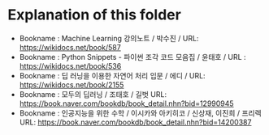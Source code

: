 ﻿# Explanation of this folder

- Bookname : Machine Learning 강의노트 / 박수진 / URL: https://wikidocs.net/book/587
- Bookname : Python Snippets - 파이썬 조각 코드 모음집 / 윤태호 / URL : https://wikidocs.net/book/536
- Bookname : 딥 러닝을 이용한 자연어 처리 입문 / 에디 / URL: https://wikidocs.net/book/2155
- Bookname : 모두의 딥러닝 / 조태호 / 길벗 URL: https://book.naver.com/bookdb/book_detail.nhn?bid=12990945
- Bookname : 인공지능을 위한 수학 / 이시카와 아키히코 / 신상재, 이진희 / 프리렉 URL: https://book.naver.com/bookdb/book_detail.nhn?bid=14200387
